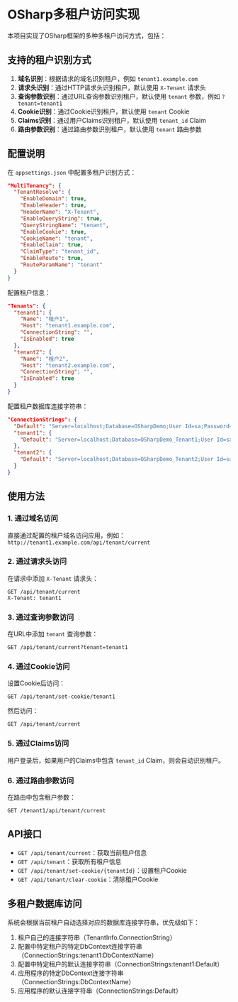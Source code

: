 # OSharp多租户访问实现

本项目实现了OSharp框架的多种多租户访问方式，包括：

## 支持的租户识别方式

1. **域名识别**：根据请求的域名识别租户，例如 `tenant1.example.com`
2. **请求头识别**：通过HTTP请求头识别租户，默认使用 `X-Tenant` 请求头
3. **查询参数识别**：通过URL查询参数识别租户，默认使用 `tenant` 参数，例如 `?tenant=tenant1`
4. **Cookie识别**：通过Cookie识别租户，默认使用 `tenant` Cookie
5. **Claims识别**：通过用户Claims识别租户，默认使用 `tenant_id` Claim
6. **路由参数识别**：通过路由参数识别租户，默认使用 `tenant` 路由参数

## 配置说明

在 `appsettings.json` 中配置多租户识别方式：

```json
"MultiTenancy": {
  "TenantResolve": {
    "EnableDomain": true,
    "EnableHeader": true,
    "HeaderName": "X-Tenant",
    "EnableQueryString": true,
    "QueryStringName": "tenant",
    "EnableCookie": true,
    "CookieName": "tenant",
    "EnableClaim": true,
    "ClaimType": "tenant_id",
    "EnableRoute": true,
    "RouteParamName": "tenant"
  }
}
```

配置租户信息：

```json
"Tenants": {
  "tenant1": {
    "Name": "租户1",
    "Host": "tenant1.example.com",
    "ConnectionString": "",
    "IsEnabled": true
  },
  "tenant2": {
    "Name": "租户2",
    "Host": "tenant2.example.com",
    "ConnectionString": "",
    "IsEnabled": true
  }
}
```

配置租户数据库连接字符串：

```json
"ConnectionStrings": {
  "Default": "Server=localhost;Database=OSharpDemo;User Id=sa;Password=Password123;MultipleActiveResultSets=true",
  "tenant1": {
    "Default": "Server=localhost;Database=OSharpDemo_Tenant1;User Id=sa;Password=Password123;MultipleActiveResultSets=true"
  },
  "tenant2": {
    "Default": "Server=localhost;Database=OSharpDemo_Tenant2;User Id=sa;Password=Password123;MultipleActiveResultSets=true"
  }
}
```

## 使用方法

### 1. 通过域名访问

直接通过配置的租户域名访问应用，例如：`http://tenant1.example.com/api/tenant/current`

### 2. 通过请求头访问

在请求中添加 `X-Tenant` 请求头：

```
GET /api/tenant/current
X-Tenant: tenant1
```

### 3. 通过查询参数访问

在URL中添加 `tenant` 查询参数：

```
GET /api/tenant/current?tenant=tenant1
```

### 4. 通过Cookie访问

设置Cookie后访问：

```
GET /api/tenant/set-cookie/tenant1
```

然后访问：

```
GET /api/tenant/current
```

### 5. 通过Claims访问

用户登录后，如果用户的Claims中包含 `tenant_id` Claim，则会自动识别租户。

### 6. 通过路由参数访问

在路由中包含租户参数：

```
GET /tenant1/api/tenant/current
```

## API接口

- `GET /api/tenant/current`：获取当前租户信息
- `GET /api/tenant`：获取所有租户信息
- `GET /api/tenant/set-cookie/{tenantId}`：设置租户Cookie
- `GET /api/tenant/clear-cookie`：清除租户Cookie

## 多租户数据库访问

系统会根据当前租户自动选择对应的数据库连接字符串，优先级如下：

1. 租户自己的连接字符串（TenantInfo.ConnectionString）
2. 配置中特定租户的特定DbContext连接字符串（ConnectionStrings:tenant1:DbContextName）
3. 配置中特定租户的默认连接字符串（ConnectionStrings:tenant1:Default）
4. 应用程序的特定DbContext连接字符串（ConnectionStrings:DbContextName）
5. 应用程序的默认连接字符串（ConnectionStrings:Default） 